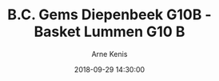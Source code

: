 ---
layout: album
title:  B.C. Gems Diepenbeek G10B - Basket Lummen G10 B
description: De allereerste competitie wedstrijd van onze G10B.
date: 2018-09-29 14:30:00
cover: /albums/2018-09-29-Gems-Diepenbeek-G10B-Basket-Lummen-G10B/thumbnails/20180929-BBCL-Diepenbeek-22.JPG
author: Arne Kenis
archived: true
pagination: 
  enabled: true
  images: true
  imageLayout: image
  itemsPerPage: 64
---